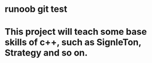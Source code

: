 # runoob git test
# This project will teach some base skills of c++, such as SignleTon, Strategy and so on.
